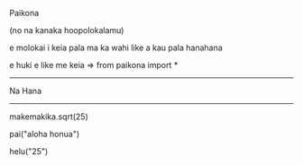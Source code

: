 Paikona

(no na kanaka hoopolokalamu)

e molokai i keia pala ma ka wahi like a kau pala hanahana

e huki e like me keia => from paikona import *

______________________________________________________
Na Hana
______________________________________________________
makemakika.sqrt(25)

pai("aloha honua")

helu("25")
